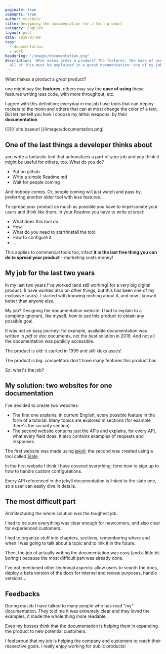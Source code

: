 ```yaml
---
paginate: true
comments: true
author: musikele
title: Designing the documentation for a tech product
category: English
layout: post
date: 2018-07-09
tags:
  - documentation
  - work
headerImg: "/images/documentation.png"
description: 'What makes great a product? The features, the ease of use, and obviously
  all of this must be explained in a great documentation: one of my jobs. '
---
```

What makes a product a _great_ product?

one might say the **features**, others may say the **ease of using** these features writing less code, with more throughput, etc.

I agree with this definition; everyday in my job I use tools that can deploy rockets to the moon and others that can at most change the color of a text. But let me tell you how I choose my lethal weapons: by their **documentation**.

![]({{ site.baseurl }}/images/documentation.png)

## One of the last things a developer thinks about

you write a fantastic tool that automatizes a part of your job and you think it might be useful for others, too. What do you do?

* Put on github
* Write a simple Readme.md
* Wait for people coming

And nobody comes. Or, people coming will just watch and pass by, preferring another older tool with less features. 

To spread your product as much as possible you have to impersonate your users and think like them. In your Readme you have to write _at least_:

* What does this tool do
* How
* What do you need to start/install the tool
* How to configure it
* ... 

This applies to commercial tools too, infact **it is the last free thing you can do to spread your product** - marketing costs money! 

## My job for the last two years 

In my last two years I've worked (and still working) for a very big digital product. (I have worked also on other things, but this has been one of my exclusive tasks). I started with knowing nothing about it, and now I know it better than anyone else. 

My job? Designing the documentation website. I had to explain to a complete ignorant, like myself, how to use this product to obtain any possible goal. 

It was not an easy journey: for example, available documentation was written in _pdf_ or _doc_ documents, not the best solution in 2016. And not all the documentation was publicly accessible. 

The product is old: it started in 1999 and still kicks asses! 

The product is big: competitors don't have many features this product has. 

So: what's the job?

## My solution: two websites for one documentation 

I've decided to create two websites: 

* The first one explains, in current English, every possible feature in the form of a tutorial. Many topics are explored in sections (for example there's the _security_ section).
* The second website contains just the APIs and explains, for every API, what every field does. It also contains examples of requests and responses. 

The first website was made using [jekyll](Https://jekyllrb.com); the second was created using a tool called [Slate](https://github.com/lord/slate). 

In the first website I think I have covered everything: form how to sign up to how to handle custom configurations. 

Every API referenced in the jekyll documentation is linked to the slate one, so a user can easily dive in details.

## The most difficult part

Architecturing the whole solution was the toughest job.

I had to be sure everything was clear enough for newcomers, and also clear for experienced customers.

I had to organize stuff into chapters, sections, remembering where and when I was going to talk about a topic and to link it in the future.

Then, the job of actually writing the documentation was easy (and a little bit boring!) because the most difficult part was already done. 

I've not mentioned other technical aspects: allow users to search the docs, deploy a beta version of the docs for internal and review purposes, handle versions...

## Feedbacks

During my job I have talked to many people who has read "my" documentation. They told me it was extremely clear and they loved the examples, it made the whole thing more readable. 

Even my bosses think that the documentation is helping them in expanding the product to new potential  customers.

I feel proud that my job is helping the company and customers to reach their respective goals. I really enjoy working for public products! 